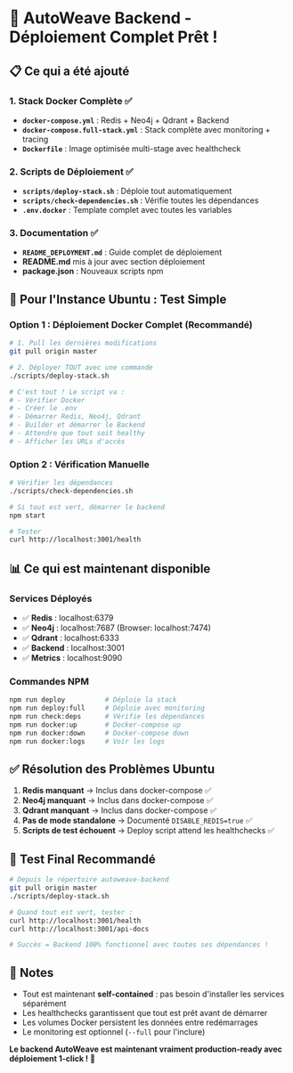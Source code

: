 # 🎉 AutoWeave Backend - Déploiement Complet Prêt !

## 📋 Ce qui a été ajouté

### 1. Stack Docker Complète ✅
- **`docker-compose.yml`** : Redis + Neo4j + Qdrant + Backend
- **`docker-compose.full-stack.yml`** : Stack complète avec monitoring + tracing
- **`Dockerfile`** : Image optimisée multi-stage avec healthcheck

### 2. Scripts de Déploiement ✅
- **`scripts/deploy-stack.sh`** : Déploie tout automatiquement
- **`scripts/check-dependencies.sh`** : Vérifie toutes les dépendances
- **`.env.docker`** : Template complet avec toutes les variables

### 3. Documentation ✅
- **`README_DEPLOYMENT.md`** : Guide complet de déploiement
- **README.md** mis à jour avec section déploiement
- **package.json** : Nouveaux scripts npm

## 🚀 Pour l'Instance Ubuntu : Test Simple

### Option 1 : Déploiement Docker Complet (Recommandé)
```bash
# 1. Pull les dernières modifications
git pull origin master

# 2. Déployer TOUT avec une commande
./scripts/deploy-stack.sh

# C'est tout ! Le script va :
# - Vérifier Docker
# - Créer le .env
# - Démarrer Redis, Neo4j, Qdrant
# - Builder et démarrer le Backend
# - Attendre que tout soit healthy
# - Afficher les URLs d'accès
```

### Option 2 : Vérification Manuelle
```bash
# Vérifier les dépendances
./scripts/check-dependencies.sh

# Si tout est vert, démarrer le backend
npm start

# Tester
curl http://localhost:3001/health
```

## 📊 Ce qui est maintenant disponible

### Services Déployés
- ✅ **Redis** : localhost:6379
- ✅ **Neo4j** : localhost:7687 (Browser: localhost:7474)
- ✅ **Qdrant** : localhost:6333
- ✅ **Backend** : localhost:3001
- ✅ **Metrics** : localhost:9090

### Commandes NPM
```bash
npm run deploy          # Déploie la stack
npm run deploy:full     # Déploie avec monitoring
npm run check:deps      # Vérifie les dépendances
npm run docker:up       # Docker-compose up
npm run docker:down     # Docker-compose down
npm run docker:logs     # Voir les logs
```

## ✅ Résolution des Problèmes Ubuntu

1. **Redis manquant** → Inclus dans docker-compose ✅
2. **Neo4j manquant** → Inclus dans docker-compose ✅
3. **Qdrant manquant** → Inclus dans docker-compose ✅
4. **Pas de mode standalone** → Documenté `DISABLE_REDIS=true` ✅
5. **Scripts de test échouent** → Deploy script attend les healthchecks ✅

## 🎯 Test Final Recommandé

```bash
# Depuis le répertoire autoweave-backend
git pull origin master
./scripts/deploy-stack.sh

# Quand tout est vert, tester :
curl http://localhost:3001/health
curl http://localhost:3001/api-docs

# Succès = Backend 100% fonctionnel avec toutes ses dépendances !
```

## 📝 Notes

- Tout est maintenant **self-contained** : pas besoin d'installer les services séparément
- Les healthchecks garantissent que tout est prêt avant de démarrer
- Les volumes Docker persistent les données entre redémarrages
- Le monitoring est optionnel (`--full` pour l'inclure)

**Le backend AutoWeave est maintenant vraiment production-ready avec déploiement 1-click ! 🚀**